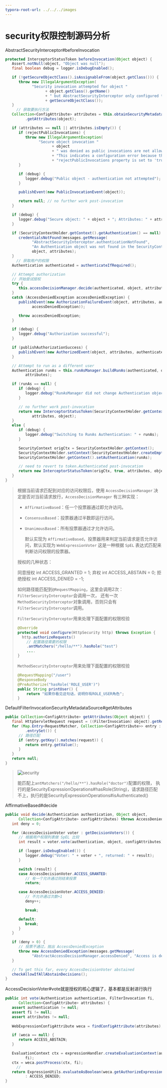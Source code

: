 ```yaml
---
typora-root-url: ../../../images
---
```


# security权限控制源码分析

AbstractSecurityInterceptor#beforeInvocation

```java
protected InterceptorStatusToken beforeInvocation(Object object) {
   Assert.notNull(object, "Object was null");
   final boolean debug = logger.isDebugEnabled();

   if (!getSecureObjectClass().isAssignableFrom(object.getClass())) {
      throw new IllegalArgumentException(
            "Security invocation attempted for object "
                  + object.getClass().getName()
                  + " but AbstractSecurityInterceptor only configured to support secure objects of type: "
                  + getSecureObjectClass());
   }
	 // 获取要执行方法
   Collection<ConfigAttribute> attributes = this.obtainSecurityMetadataSource()
         .getAttributes(object);

   if (attributes == null || attributes.isEmpty()) {
      if (rejectPublicInvocations) {
         throw new IllegalArgumentException(
               "Secure object invocation "
                     + object
                     + " was denied as public invocations are not allowed via this interceptor. "
                     + "This indicates a configuration error because the "
                     + "rejectPublicInvocations property is set to 'true'");
      }

      if (debug) {
         logger.debug("Public object - authentication not attempted");
      }

      publishEvent(new PublicInvocationEvent(object));

      return null; // no further work post-invocation
   }

   if (debug) {
      logger.debug("Secure object: " + object + "; Attributes: " + attributes);
   }

   if (SecurityContextHolder.getContext().getAuthentication() == null) {
      credentialsNotFound(messages.getMessage(
            "AbstractSecurityInterceptor.authenticationNotFound",
            "An Authentication object was not found in the SecurityContext"),
            object, attributes);
   }
	 // 获取用户的权限
   Authentication authenticated = authenticateIfRequired();

   // Attempt authorization
   // 开始尝试授权
   try {
      this.accessDecisionManager.decide(authenticated, object, attributes);
   }
   catch (AccessDeniedException accessDeniedException) {
      publishEvent(new AuthorizationFailureEvent(object, attributes, authenticated,
            accessDeniedException));

      throw accessDeniedException;
   }

   if (debug) {
      logger.debug("Authorization successful");
   }

   if (publishAuthorizationSuccess) {
      publishEvent(new AuthorizedEvent(object, attributes, authenticated));
   }

   // Attempt to run as a different user
   Authentication runAs = this.runAsManager.buildRunAs(authenticated, object,
         attributes);

   if (runAs == null) {
      if (debug) {
         logger.debug("RunAsManager did not change Authentication object");
      }

      // no further work post-invocation
      return new InterceptorStatusToken(SecurityContextHolder.getContext(), false,
            attributes, object);
   }
   else {
      if (debug) {
         logger.debug("Switching to RunAs Authentication: " + runAs);
      }

      SecurityContext origCtx = SecurityContextHolder.getContext();
      SecurityContextHolder.setContext(SecurityContextHolder.createEmptyContext());
      SecurityContextHolder.getContext().setAuthentication(runAs);

      // need to revert to token.Authenticated post-invocation
      return new InterceptorStatusToken(origCtx, true, attributes, object);
   }
}
```

> 根据当前请求匹配到对应的访问权限后，使用 `AccessDecisionManager` 决定是否对当前请求放行，`AccessDecisionManager` 有三种实现：
>
> - `AffirmativeBased`：任一个投票器通过即允许访问。
>
> - `ConsensusBased`：投票器通过半数即运行访问。
>
> - `UnanimousBased`：所有投票器通过才允许访问。
>
>   默认实现为 `AffirmativeBased`，投票器用来判定当前请求是否允许访问，默认实现为 `WebExpressionVoter` 这是一种根据 `SpEL` 表达式匹配来判断访问权限的投票器。
>
> 授权的几种状态：
>
> 同意授权 int ACCESS_GRANTED = 1;
> 弃权 int ACCESS_ABSTAIN = 0;
> 拒绝授权 int ACCESS_DENIED = -1;
>
> 如何路径能匹配到`@RequestMapping`，这里会调用2次：`FilterSecurityInterceptor`会调用一次， 还有一次`MethodSecurityInterceptor`对象调用，否则只会有`FilterSecurityInterceptor`调用。
>
> `FilterSecurityInterceptor`用来处理下面配置的权限校验
>
> ```java
> @Override
> protected void configure(HttpSecurity http) throws Exception {
>   http.authorizeRequests()
>     // 配置路径需要的权限
>     .antMatchers("/hello/**").hasRole("test")
>     ....
> }
> ```
>
> `MethodSecurityInterceptor`用来处理下面配置的权限校验
>
> ```java
> @RequestMapping("/user")
> @ResponseBody
> @PreAuthorize("hasRole('ROLE_USER')")
> public String printUser() {
>     return "如果你看见这句话，说明你有ROLE_USER角色";
> }
> ```

DefaultFilterInvocationSecurityMetadataSource#getAttributes

```java
public Collection<ConfigAttribute> getAttributes(Object object) {
   final HttpServletRequest request = ((FilterInvocation) object).getRequest();
   for (Map.Entry<RequestMatcher, Collection<ConfigAttribute>> entry : requestMap
         .entrySet()) {
      // 路径匹配
      if (entry.getKey().matches(request)) {
         return entry.getValue();
      }
   }
   return null;
}
```

> ![security](/security.jpg)
>
> 能匹配上`antMatchers("/hello/**").hasRole("doctor")`配置的权限， 执行的是SecurityExpressionOperations#hasRole(String)，请求路径匹配不上，执行的是SecurityExpressionOperations#isAuthenticated()

AffirmativeBased#decide

```java
public void decide(Authentication authentication, Object object,
      Collection<ConfigAttribute> configAttributes) throws AccessDeniedException {
   int deny = 0;

   for (AccessDecisionVoter voter : getDecisionVoters()) {
      // 根据用户权限列表做 SpEL 比较
      int result = voter.vote(authentication, object, configAttributes);

      if (logger.isDebugEnabled()) {
         logger.debug("Voter: " + voter + ", returned: " + result);
      }

      switch (result) {
      case AccessDecisionVoter.ACCESS_GRANTED:
         // 有一个允许通过则结束投票
         return;

      case AccessDecisionVoter.ACCESS_DENIED:
         // 不允许通过次数+1
         deny++;

         break;

      default:
         break;
      }
   }

   if (deny > 0) {
      // 投票不通过，抛出 AccessDeniedException
      throw new AccessDeniedException(messages.getMessage(
            "AbstractAccessDecisionManager.accessDenied", "Access is denied"));
   }

   // To get this far, every AccessDecisionVoter abstained
   checkAllowIfAllAbstainDecisions();
}
```

AccessDecisionVoter#vote就是授权的核心逻辑了，基本都是反射进行执行

```java
public int vote(Authentication authentication, FilterInvocation fi,
      Collection<ConfigAttribute> attributes) {
   assert authentication != null;
   assert fi != null;
   assert attributes != null;
	
   WebExpressionConfigAttribute weca = findConfigAttribute(attributes);

   if (weca == null) {
      return ACCESS_ABSTAIN;
   }

   EvaluationContext ctx = expressionHandler.createEvaluationContext(authentication,
         fi);
   ctx = weca.postProcess(ctx, fi);
	 // 
   return ExpressionUtils.evaluateAsBoolean(weca.getAuthorizeExpression(), ctx) ? ACCESS_GRANTED
         : ACCESS_DENIED;
}
```
